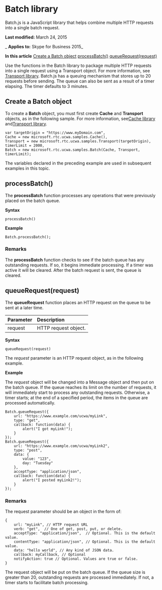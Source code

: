 
# Batch library
Batch.js is a JavaScript library that helps combine multiple HTTP requests into a single batch request.

 **Last modified:** March 24, 2015

 _ **Applies to:** Skype for Business 2015_

 **In this article**
[Create a Batch object](#sectionSection0)
[processBatch()](#sectionSection1)
[queueRequest(request)](#sectionSection2)


Use the functions in the Batch library to package multiple HTTP requests into a single request using a Transport object. For more information, see [Transport library](TransportLibrary.md). 
Batch.js has a queuing mechanism that stores up to 20 requests before sending. The queue can also be sent as a result of a timer elapsing. The timer defaults to 3 minutes.

## Create a Batch object
<a name="sectionSection0"> </a>

To create a  **Batch** object, you must first create **Cache** and **Transport** objects, as in the following sample. For more information, see[Cache library](CacheLibrary.md) and[Transport library](TransportLibrary.md).


```
var targetOrigin = "https://www.myDomain.com",
Cache = new microsoft.rtc.ucwa.samples.Cache(),
Transport = new microsoft.rtc.ucwa.samples.Transport(targetOrigin),
timerLimit = 2000,
Batch = new microsoft.rtc.ucwa.samples.Batch(Cache, Transport, timerLimit);
```

The variables declared in the preceding example are used in subsequent examples in this topic.


## processBatch()
<a name="sectionSection1"> </a>

The  **processBatch** function processes any operations that were previously placed on the batch queue.

 **Syntax**




```
processBatch()
```

 **Example**




```
Batch.processBatch();
```


### Remarks

The  **processBatch** function checks to see if the batch queue has any outstanding requests. If so, it begins immediate processing. If a timer was active it will be cleared. After the batch request is sent, the queue is cleared.


## queueRequest(request)
<a name="sectionSection2"> </a>

The  **queueRequest** function places an HTTP request on the queue to be sent at a later time.



|**Parameter**|**Description**|
|:-----|:-----|
|request|HTTP request object.|
 **Syntax**




```
queueRequest(request)
```

The  _request_ parameter is an HTTP request object, as in the following example.

 **Example**

The  _request_ object will be changed into a Message object and then put on the batch queue. If the queue reaches its limit on the number of requests, it will immediately start to process any outstanding requests. Otherwise, a timer starts; at the end of a specified period, the items in the queue are processed automatically.




```
Batch.queueRequest({
    url: "https://www.example.com/ucwa/myLink",
    type: "get",
    callback: function(data) {
        alert("I got myLink!");
    }
});
Batch.queueRequest({
    url: "https://www.example.com/ucwa/myLink2",
    type: "post",
    data: {
        value: "123",
        day: "Tuesday"
    },
    acceptType: "application/json",
    callback: function(data) {
        alert("I posted myLink2!");
    }
});
```


### Remarks

The request parameter should be an object in the form of:


```
{
    url: "myLink", // HTTP request URL
    verb: "get",  // One of get, post, put, or delete.
    acceptType: "application/json",  // Optional. This is the default value.
    contentType: "application/json", // Optional. This is the default value.
    data: "hello world", // Any kind of JSON data.
    callback: myCallback, // Optional
    notifyAction: true // Optional. Values are true or false.
}
```

The request object will be put on the batch queue. If the queue size is greater than 20, outstanding requests are processed immediately. If not, a timer starts to facilitate batch processing.

